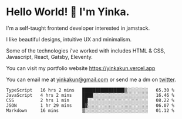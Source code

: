# Hello World! 🚀 I'm Yinka.

I'm a self-taught frontend developer interested in jamstack.

I like beautiful designs, intuitive UX and minimalism.

Some of the technologies i've worked with includes HTML & CSS, Javascript, React, Gatsby, Eleventy.

You can visit my portfolio website <https://yinkakun.vercel.app>

You can email me at <yinkakun@gmail.com> or send me a dm on [twitter](https://twitter.com/yinkakun).

<!--START_SECTION:waka-->
```text
TypeScript   16 hrs 2 mins   ████████████████▒░░░░░░░░   65.30 % 
JavaScript   4 hrs 2 mins    ████░░░░░░░░░░░░░░░░░░░░░   16.46 % 
CSS          2 hrs 1 min     ██░░░░░░░░░░░░░░░░░░░░░░░   08.22 % 
JSON         1 hr 29 mins    █▓░░░░░░░░░░░░░░░░░░░░░░░   06.07 % 
Markdown     16 mins         ▒░░░░░░░░░░░░░░░░░░░░░░░░   01.12 % 
```
<!--END_SECTION:waka-->